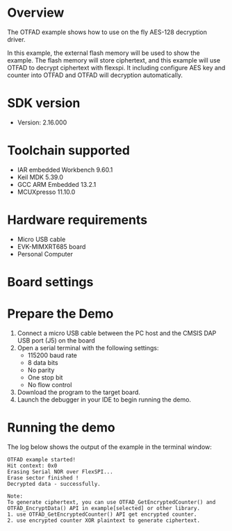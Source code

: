 Overview
========

The OTFAD example shows how to use on the fly AES-128 decryption driver.

In this example, the external flash memory will be used to show the example.
The flash memory will store ciphertext, and this example will use OTFAD to decrypt ciphertext with flexspi. 
It including configure AES key and counter into OTFAD and OTFAD will decryption automatically.

SDK version
===========
- Version: 2.16.000

Toolchain supported
===================
- IAR embedded Workbench  9.60.1
- Keil MDK  5.39.0
- GCC ARM Embedded  13.2.1
- MCUXpresso  11.10.0

Hardware requirements
=====================
- Micro USB cable
- EVK-MIMXRT685 board
- Personal Computer

Board settings
==============

Prepare the Demo
================
1.  Connect a micro USB cable between the PC host and the CMSIS DAP USB port (J5) on the board
2.  Open a serial terminal with the following settings:
    - 115200 baud rate
    - 8 data bits
    - No parity
    - One stop bit
    - No flow control
3.  Download the program to the target board.
4.  Launch the debugger in your IDE to begin running the demo.

Running the demo
================
The log below shows the output of the example in the terminal window:
~~~~~~~~~~~~~~~~~~~~~~~~~~~~~~~~~~~
OTFAD example started!
Hit context: 0x0
Erasing Serial NOR over FlexSPI...
Erase sector finished !
Decrypted data - successfully. 

Note:
To generate ciphertext, you can use OTFAD_GetEncryptedCounter() and OTFAD_EncryptData() API in example[selected] or other library.
1. use OTFAD_GetEncryptedCounter() API get encrypted counter.
2. use encrypted counter XOR plaintext to generate ciphertext.

